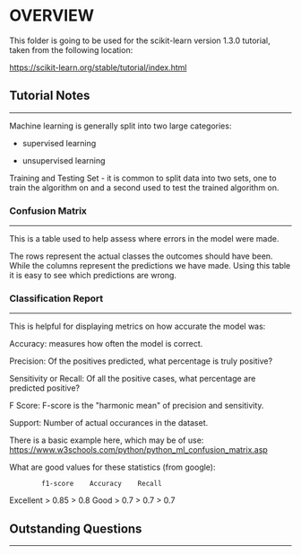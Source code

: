 # OVERVIEW

This folder is going to be used for the scikit-learn version 1.3.0 tutorial,
taken from the following location:

https://scikit-learn.org/stable/tutorial/index.html


## Tutorial Notes
---

Machine learning is generally split into two large categories:

* supervised learning

* unsupervised learning

Training and Testing Set - it is common to split data into two sets, one to
train the algorithm on and a second used to test the trained algorithm on.

### Confusion Matrix
---

This is a table used to help assess where errors in the model were made.

The rows represent the actual classes the outcomes should have been.
While the columns represent the predictions we have made. Using this table it
is easy to see which predictions are wrong.

### Classification Report
---

This is helpful for displaying metrics on how accurate the model was:

Accuracy: measures how often the model is correct.

Precision: Of the positives predicted, what percentage is truly positive?

Sensitivity or Recall: Of all the positive cases, what percentage are predicted positive?

F Score: F-score is the "harmonic mean" of precision and sensitivity.

Support: Number of actual occurances in the dataset.

There is a basic example here, which may be of use:
https://www.w3schools.com/python/python_ml_confusion_matrix.asp

What are good values for these statistics (from google):

            f1-score    Accuracy    Recall
Excellent   > 0.85                  > 0.8
Good        > 0.7        > 0.7      > 0.7

## Outstanding Questions
---
